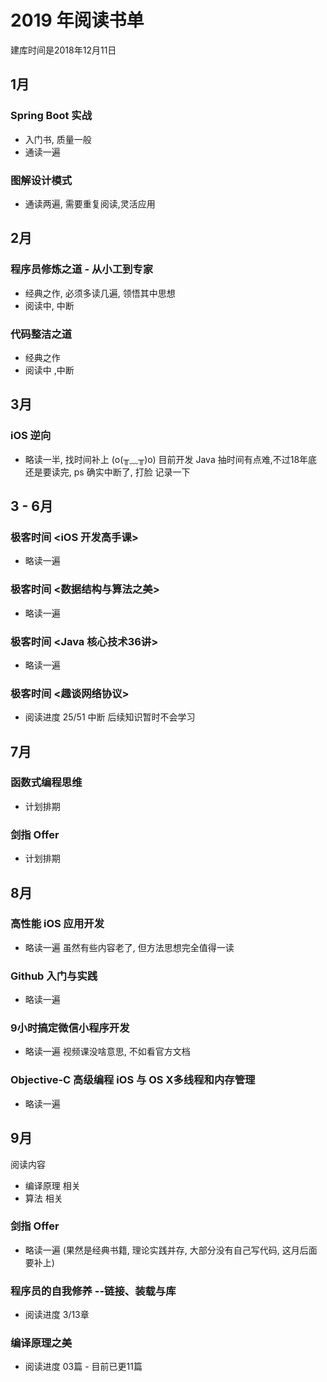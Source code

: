 # 2019 年阅读书单

建库时间是2018年12月11日

## 1月

###  Spring Boot 实战
- 入门书, 质量一般
- 通读一遍

### 图解设计模式

- 通读两遍, 需要重复阅读,灵活应用
    
## 2月

### 程序员修炼之道 - 从小工到专家
  
  - 经典之作, 必须多读几遍, 领悟其中思想
  - 阅读中, 中断
  
### 代码整洁之道

- 经典之作
- 阅读中 ,中断 
  
## 3月

### iOS 逆向

- 略读一半, 找时间补上 (o(╥﹏╥)o) 目前开发 Java
  抽时间有点难,不过18年底还是要读完, ps 确实中断了, 打脸 记录一下

## 3 - 6月

### 极客时间 <iOS 开发高手课> 

- 略读一遍

### 极客时间 <数据结构与算法之美>

- 略读一遍

### 极客时间 <Java 核心技术36讲>

- 略读一遍

### 极客时间 <趣谈网络协议>

- 阅读进度 25/51 中断 后续知识暂时不会学习

## 7月

### 函数式编程思维

- 计划排期

### 剑指 Offer
- 计划排期

## 8月

### 高性能 iOS 应用开发 

- 略读一遍 虽然有些内容老了, 但方法思想完全值得一读

### Github 入门与实践

- 略读一遍

### 9小时搞定微信小程序开发

- 略读一遍 视频课没啥意思, 不如看官方文档

### Objective-C 高级编程 iOS 与 OS X多线程和内存管理

- 略读一遍

## 9月

阅读内容

- 编译原理 相关
- 算法 相关

### 剑指 Offer 

- 略读一遍 (果然是经典书籍, 理论实践并存, 大部分没有自己写代码, 这月后面要补上)

### 程序员的自我修养 --链接、装载与库

-  阅读进度 3/13章 

### 编译原理之美

- 阅读进度 03篇 - 目前已更11篇
